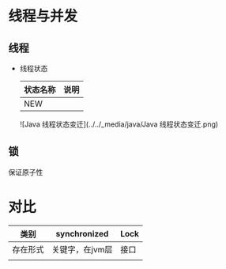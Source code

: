 # 线程与并发

## 线程

- 线程状态

  | 状态名称 | 说明 |
  | -------- | ---- |
  | NEW      |      |

  ![Java 线程状态变迁](../../_media/java/Java 线程状态变迁.png)

## 锁

保证原子性



# 对比

|类别|synchronized|Lock|
| ----- | ----- | ----- |
| 存在形式 | 关键字，在jvm层 | 接口 |
||||